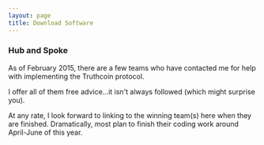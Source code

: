 ```yaml
---
layout: page
title: Download Software
---
```



### Hub and Spoke

As of February 2015, there are a few teams who have contacted me for help with implementing the Truthcoin protocol.

I offer all of them free advice...it isn't always followed (which might surprise you).

At any rate, I look forward to linking to the winning team(s) here when they are finished. Dramatically, most plan to finish their coding work around April-June of this year.

